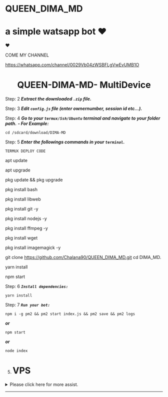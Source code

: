 # QUEEN_DIMA_MD
# a simple watsapp bot  ❤

❤

COME MY CHANNEL 

https://whatsapp.com/channel/0029Vb04zWSBFLgVwEvUMB1O

<h1 align="center">QUEEN-DIMA-MD- MultiDevice</h1>

Step: 2
    ***Extract the downloaded `.zip` file.***

  Step: 3
    ***Edit `config.js` file (enter ownernumber, session id etc...).***
    
  Step: 4
    ***Go to your `termux/Ssh/Ubuntu` terminal and navigate to your folder path.***
  ***- For Example:***
  
  ```
  cd /sdcard/download/DIMA-MD
  ```

  Step: 5
    ***Enter the followings commands in your `terminal`.***






`TERMUX DEPLOY CODE`


apt update

apt upgrade

pkg update && pkg upgrade

pkg install bash

pkg install libweb

pkg install git -y

pkg install nodejs -y 

pkg install ffmpeg -y 

pkg install wget

pkg install imagemagick -y

git clone https://github.com/Chalana90/QUEEN_DIMA_MD.git
cd DIMA_MD.

yarn install

npm start



Step: 6
    ***`Install dependencies:`***

```
yarn install
```

  Step: 7
    ***`Run your bot:`***

```
npm i -g pm2 && pm2 start index.js && pm2 save && pm2 logs
```

   ***or***
   
```
npm start
```

   ***or***

```
node index
```

</details>  

##

5. # VPS

<details>
  <summary>Please click here for more assist.</summary>

   - ***([`Tap Here To See Tutorial`](https://example.com))***       

 
   - ***`Edit` your forked repo's config.js and `replace` the repository url below with your repo's url.***

 ```
apt install nodejs 
apt install git 
apt apt install ffmpeg 
apt apt install libwebp 
apt apt install imagrmagick
apt install bash
git clone https://github.com/Chalana90/QUEEN_DIMA_MD.git
cd DIMA-MD
npm start
```

</details>  

---
